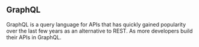 ## GraphQL

GraphQL is a query language for APIs that has quickly gained popularity over the last few years as an alternative to REST.
As more developers build their APIs in GraphQL.